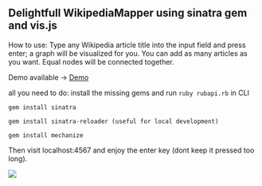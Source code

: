 ## Delightfull WikipediaMapper using sinatra gem and vis.js

How to use: Type any Wikipedia article title into the input field and press enter; a graph will be visualized for you.
            You can add as many articles as you want. Equal nodes will be connected together.

Demo available -> [Demo](http://kingski-brothers.com:8080/)

all you need to do: install the missing gems and run `ruby rubapi.rb` in CLI

`gem install sinatra`

`gem install sinatra-reloader (useful for local development)`

`gem install mechanize`

Then visit localhost:4567 and enjoy the enter key (dont keep it pressed too long).

![](http://www.sinatrarb.com/sinatra.github.com/images/logo.png)





